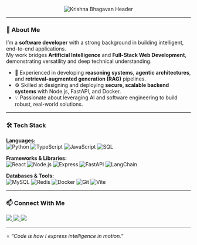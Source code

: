 <p align="center">
  <picture>
    <source media="(prefers-color-scheme: dark)" srcset="https://capsule-render.vercel.app/api?type=waving&color=0:0F2027,100:203A43&height=180&section=header&text=Krishna%20Bhagavan&fontSize=45&fontColor=FFFFFF&fontAlignY=35&desc=AI%20%26%20Full-Stack%20Developer&descAlignY=55&descAlign=50" />
    <img src="https://capsule-render.vercel.app/api?type=waving&color=0:ECE9E6,100:FFFFFF&height=180&section=header&text=Krishna%20Bhagavan&fontSize=45&fontColor=000000&fontAlignY=35&desc=AI%20%26%20Full-Stack%20Developer&descAlignY=55&descAlign=50" alt="Krishna Bhagavan Header" />
  </picture>
</p>

---

### 🧠 About Me

I’m a **software developer** with a strong background in building intelligent, end-to-end applications.  
My work bridges **Artificial Intelligence** and **Full-Stack Web Development**, demonstrating versatility and deep technical understanding.

- 🧩 Experienced in developing **reasoning systems**, **agentic architectures**, and **retrieval-augmented generation (RAG)** pipelines.  
- ⚙️ Skilled at designing and deploying **secure, scalable backend systems** with Node.js, FastAPI, and Docker.  
- 💡 Passionate about leveraging AI and software engineering to build robust, real-world solutions.

---

### 🛠️ Tech Stack

**Languages:**  
![Python](https://img.shields.io/badge/Python-3776AB?style=flat-square&logo=python&logoColor=white)
![TypeScript](https://img.shields.io/badge/TypeScript-3178C6?style=flat-square&logo=typescript&logoColor=white)
![JavaScript](https://img.shields.io/badge/JavaScript-F7DF1E?style=flat-square&logo=javascript&logoColor=black)
![SQL](https://img.shields.io/badge/SQL-003B57?style=flat-square&logo=postgresql&logoColor=white)

**Frameworks & Libraries:**  
![React](https://img.shields.io/badge/React-20232A?style=flat-square&logo=react&logoColor=61DAFB)
![Node.js](https://img.shields.io/badge/Node.js-43853D?style=flat-square&logo=node.js&logoColor=white)
![Express](https://img.shields.io/badge/Express-000000?style=flat-square&logo=express&logoColor=white)
![FastAPI](https://img.shields.io/badge/FastAPI-009688?style=flat-square&logo=fastapi&logoColor=white)
![LangChain](https://img.shields.io/badge/LangChain-2C2C2C?style=flat-square&logo=chainlink&logoColor=white)

**Databases & Tools:**  
![MySQL](https://img.shields.io/badge/MySQL-4479A1?style=flat-square&logo=mysql&logoColor=white)
![Redis](https://img.shields.io/badge/Redis-DC382D?style=flat-square&logo=redis&logoColor=white)
![Docker](https://img.shields.io/badge/Docker-2496ED?style=flat-square&logo=docker&logoColor=white)
![Git](https://img.shields.io/badge/Git-F05032?style=flat-square&logo=git&logoColor=white)
![Vite](https://img.shields.io/badge/Vite-646CFF?style=flat-square&logo=vite&logoColor=white)

---

### 📫 Connect With Me
<p align="left">
  <a href="https://github.com/KRISHNA-BHAGAVAN" target="_blank">
    <img src="https://img.shields.io/badge/GitHub-000000?style=flat-square&logo=github&logoColor=white" />
  </a>
  <a href="https://www.linkedin.com/in/krishnabhagavan/" target="_blank">
    <img src="https://img.shields.io/badge/LinkedIn-0A66C2?style=flat-square&logo=linkedin&logoColor=white" />
  </a>
  <a href="mailto:krishnabhagavan910@gmail.com">
    <img src="https://img.shields.io/badge/Email-D14836?style=flat-square&logo=gmail&logoColor=white" />
  </a>
</p>

---

⭐ *“Code is how I express intelligence in motion.”*
